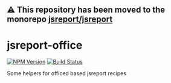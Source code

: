 **⚠️ This repository has been moved to the monorepo [jsreport/jsreport](https://github.com/jsreport/jsreport)**
--

# jsreport-office
[![NPM Version](http://img.shields.io/npm/v/jsreport-office.svg?style=flat-square)](https://npmjs.com/package/jsreport-office)
[![Build Status](https://travis-ci.org/jsreport/jsreport-office.png?branch=master)](https://travis-ci.org/jsreport/jsreport-office)

Some helpers for officed based jsreport recipes
